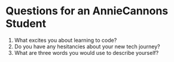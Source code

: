 # Questions for an AnnieCannons Student
1. What excites you about learning to code?
2. Do you have any hesitancies about your new tech journey?
3. What are three words you would use to describe yourself?

